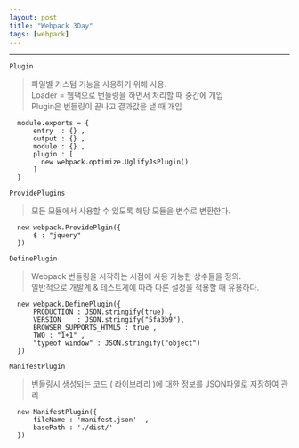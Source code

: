 ```yaml
---
layout: post
title: "Webpack 3Day"
tags: [webpack]
---
```


***

`
Plugin
`

> 파일별 커스텀 기능을 사용하기 위해 사용.  
> Loader = 웹팩으로 번들링을 하면서 처리할 때 중간에 개입  
> Plugin은 번들링이 끝나고 결과값을 낼 때 개입

```
  module.exports = {
      entry  : {} ,
      output : {} ,
      module : {} ,
      plugin : [
        new webpack.optimize.UglifyJsPlugin()
      ]
  }
```

`
ProvidePlugins
`

> 모든 모듈에서 사용할 수 있도록 해당 모듈을 변수로 변환한다.

```
  new webpack.ProvidePlgin({
      $ : "jquery"
  })
```

`
DefinePlugin
`

> Webpack 번들링을 시작하는 시점에 사용 가능한 상수들을 정의.  
> 일반적으로 개발계 & 테스트계에 따라 다른 설정을 적용할 때 유용하다.

```
  new webpack.DefinePlugin({
      PRODUCTION : JSON.stringify(true) ,
      VERSION    : JSON.stringify("5fa3b9"),
      BROWSER_SUPPORTS_HTML5 : true ,
      TWO : "1+1" ,
      "typeof window" : JSON.stringify("object")
  })
```

`
ManifestPlugin
`

> 번들링시 생성되는 코드 ( 라이브러리 )에 대한 정보를 JSON파일로 저장하여 관리

```
  new ManifestPlugin({
      fileName : 'manifest.json'  ,
      basePath : './dist/'
  })
```
